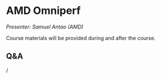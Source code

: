 # AMD Omniperf

<!-- Cannot do in full italics as the ã is misplaced which is likely an mkdocs bug. -->
*Presenter: Samuel Antao (AMD)*

Course materials will be provided during and after the course.

<!--
<video src="https://462000265.lumidata.eu/2p3day-20250303/recordings/505-AMD_Omniperf.mp4" controls="controls"></video>
-->

<!--
Temporary location of materials (for the lifetime of the training project):

-   Slides: `/project/project_465001362/Slides/AMD/session-5-tutorial_omniperf.pdf`
-->

<!--
Materials on the web:

-   [Slides on the web](https://462000265.lumidata.eu/2p3day-20250303/files/LUMI-2p3day-20250303-505-AMD_Omniperf.pdf)
-->

<!--
Archived materials on LUMI:

-   Slides: `/appl/local/training/2p3day-20250303/files/LUMI-2p3day-20250303-505-AMD_Omniperf.pdf`

-   Recording: `/appl/local/training/2p3day-20250303/recordings/505-AMD_Omniperf.mp4`
-->


## Q&A

/
